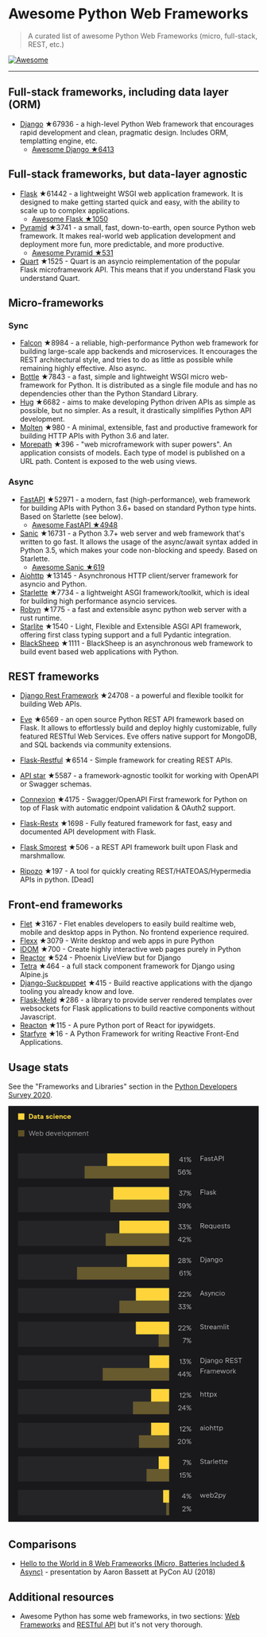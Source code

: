 # Awesome Python Web Frameworks


> A curated list of awesome Python Web Frameworks (micro, full-stack, REST, etc.)


[![Awesome](https://awesome.re/badge.svg)](https://awesome.re)

---

## Full-stack frameworks, including data layer (ORM)


- [Django](https://github.com/django/django) ★67936 - a high-level Python Web framework that encourages rapid development and clean, pragmatic design. Includes ORM, templatting engine, etc.
  - [Awesome Django ★6413](https://github.com/wsvincent/awesome-django)


## Full-stack frameworks, but data-layer agnostic

- [Flask](https://github.com/pallets/flask) ★61442 - a lightweight WSGI web application framework. It is designed to make getting started quick and easy, with the ability to scale up to complex applications.
  - [Awesome Flask ★1050](https://github.com/mjhea0/awesome-flask)
- [Pyramid](https://github.com/Pylons/pyramid) ★3741 - a small, fast, down-to-earth, open source Python web framework. It makes real-world web application development and deployment more fun, more predictable, and more productive.
  - [Awesome Pyramid ★531](https://github.com/uralbash/awesome-pyramid)
- [Quart](https://github.com/pallets/quart) ★1525 - Quart is an asyncio reimplementation of the popular Flask microframework API. This means that if you understand Flask you understand Quart.


## Micro-frameworks

### Sync

- [Falcon](https://github.com/falconry/falcon) ★8984 - a reliable, high-performance Python web framework for building large-scale app backends and microservices. It encourages the REST architectural style, and tries to do as little as possible while remaining highly effective. Also async.
- [Bottle](https://github.com/bottlepy/bottle) ★7843 - a fast, simple and lightweight WSGI micro web-framework for Python. It is distributed as a single file module and has no dependencies other than the Python Standard Library.
- [Hug](https://github.com/hugapi/hug) ★6682 - aims to make developing Python driven APIs as simple as possible, but no simpler. As a result, it drastically simplifies Python API development.
- [Molten](https://github.com/Bogdanp/molten) ★980 - A minimal, extensible, fast and productive framework for building HTTP APIs with Python 3.6 and later.
- [Morepath](https://github.com/morepath/morepath) ★396 - "web microframework with super powers". An application consists of models. Each type of model is published on a URL path. Content is exposed to the web using views.


### Async

- [FastAPI](https://github.com/tiangolo/fastapi) ★52971 - a modern, fast (high-performance), web framework for building APIs with Python 3.6+ based on standard Python type hints. Based on Starlette (see below).
  - [Awesome FastAPI ★4948](https://github.com/mjhea0/awesome-fastapi)
- [Sanic](https://github.com/sanic-org/sanic) ★16731 - a Python 3.7+ web server and web framework that's written to go fast. It allows the usage of the async/await syntax added in Python 3.5, which makes your code non-blocking and speedy. Based on Starlette.
  - [Awesome Sanic ★619](https://github.com/mekicha/awesome-sanic)
- [Aiohttp](https://github.com/aio-libs/aiohttp) ★13145 - Asynchronous HTTP client/server framework for asyncio and Python.
- [Starlette](https://github.com/encode/starlette) ★7734 - a lightweight ASGI framework/toolkit, which is ideal for building high performance asyncio services.
- [Robyn](https://github.com/sansyrox/robyn) ★1775 - a fast and extensible async python web server with a rust runtime.
- [Starlite](https://github.com/starlite-api/starlite) ★1540 -  Light, Flexible and Extensible ASGI API framework,  offering first class typing support and a full Pydantic integration.
- [BlackSheep](https://github.com/Neoteroi/BlackSheep) ★1111 - BlackSheep is an asynchronous web framework to build event based web applications with Python.


## REST frameworks

- [Django Rest Framework](https://github.com/encode/django-rest-framework) ★24708 - a powerful and flexible toolkit for building Web APIs.
- [Eve](https://github.com/pyeve/eve) ★6569 - an open source Python REST API framework based on Flask. It allows to effortlessly build and deploy highly customizable, fully featured RESTful Web Services. Eve offers native support for MongoDB, and SQL backends via community extensions.
- [Flask-Restful](https://github.com/flask-restful/flask-restful) ★6514 - Simple framework for creating REST APIs.
- [API star](https://github.com/encode/apistar) ★5587 - a framework-agnostic toolkit for working with OpenAPI or Swagger schemas.
- [Connexion](https://github.com/zalando/connexion) ★4175 - Swagger/OpenAPI First framework for Python on top of Flask with automatic endpoint validation & OAuth2 support.
- [Flask-Restx](https://github.com/python-restx/flask-restx) ★1698 - Fully featured framework for fast, easy and documented API development with Flask.
- [Flask Smorest](https://github.com/marshmallow-code/flask-smorest) ★506 - a REST API framework built upon Flask and marshmallow.

- [Ripozo](https://github.com/vertical-knowledge/ripozo) ★197 -  A tool for quickly creating REST/HATEOAS/Hypermedia APIs in python. [Dead]


## Front-end frameworks

- [Flet](https://github.com/flet-dev/flet) ★3167 - Flet enables developers to easily build realtime web, mobile and desktop apps in Python. No frontend experience required.
- [Flexx](https://github.com/flexxui/flexx) ★3079 -  Write desktop and web apps in pure Python
- [IDOM](https://github.com/idom-team/idom) ★700 - Create highly interactive web pages purely in Python
- [Reactor](https://github.com/edelvalle/reactor) ★524 -  Phoenix LiveView but for Django
- [Tetra](https://github.com/samwillis/tetra) ★464 - a full stack component framework for Django using Alpine.js
- [Django-Suckpuppet](https://github.com/jonathan-s/django-sockpuppet) ★415 - Build reactive applications with the django tooling you already know and love.
- [Flask-Meld](https://github.com/mikeabrahamsen/Flask-Meld) ★286 - a library to provide server rendered templates over websockets for Flask applications to build reactive components without Javascript.
- [Reacton](https://github.com/widgetti/reacton) ★115 - A pure Python port of React for ipywidgets.
- [Starfyre](https://github.com/sansyrox/starfyre) ★16 - A Python Framework for writing Reactive Front-End Applications.


## Usage stats

See the "Frameworks and Libraries" section in the [Python Developers Survey 2020](https://www.jetbrains.com/lp/python-developers-survey-2020/).


![Stats](https://raw.githubusercontent.com/sfermigier/awesome-python-web-frameworks/main/python-web-frameworks-usage.png)


## Comparisons

- [Hello to the World in 8 Web Frameworks (Micro, Batteries Included & Async)](https://noti.st/aaronbassett/lK9Ah7/hello-to-the-world-in-8-web-frameworks-micro-batteries-included-async) - presentation by Aaron Bassett at PyCon AU (2018)


## Additional resources

- Awesome Python has some web frameworks, in two sections: [Web Frameworks](https://github.com/vinta/awesome-python#web-frameworks) and [RESTful API](https://github.com/vinta/awesome-python#restful-api) but it's not very thorough.
